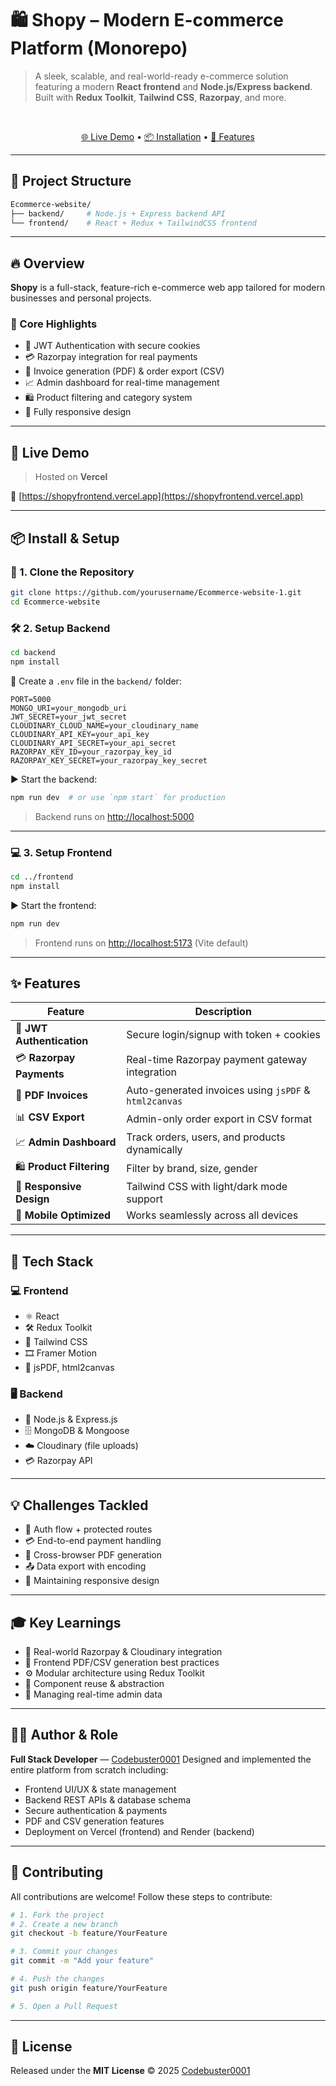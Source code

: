 
# 🛍️ Shopy – Modern E-commerce Platform (Monorepo)

> A sleek, scalable, and real-world-ready e-commerce solution featuring a modern **React frontend** and **Node.js/Express backend**. Built with **Redux Toolkit**, **Tailwind CSS**, **Razorpay**, and more.

<br/>

<div align="center">

[🌐 Live Demo](https://shopyfrontend.vercel.app) • [📦 Installation](#-install--setup) • [🚀 Features](#-features)

</div>

---

## 📁 Project Structure

```bash
Ecommerce-website/
├── backend/     # Node.js + Express backend API
└── frontend/    # React + Redux + TailwindCSS frontend
```

---

## 🔥 Overview

**Shopy** is a full-stack, feature-rich e-commerce web app tailored for modern businesses and personal projects.

### 🌟 Core Highlights

* 🔐 JWT Authentication with secure cookies
* 💳 Razorpay integration for real payments
* 🧾 Invoice generation (PDF) & order export (CSV)
* 📈 Admin dashboard for real-time management
* 🛍️ Product filtering and category system
* 📱 Fully responsive design

---

## 🚀 Live Demo

> Hosted on **Vercel**

🔗 [https://shopyfrontend.vercel.app](https://shopyfrontend.vercel.app)

---

## 📦 Install & Setup

### 🧾 1. Clone the Repository

```bash
git clone https://github.com/yourusername/Ecommerce-website-1.git
cd Ecommerce-website
```

### 🛠 2. Setup Backend

```bash
cd backend
npm install
```

📁 Create a `.env` file in the `backend/` folder:

```env
PORT=5000
MONGO_URI=your_mongodb_uri
JWT_SECRET=your_jwt_secret
CLOUDINARY_CLOUD_NAME=your_cloudinary_name
CLOUDINARY_API_KEY=your_api_key
CLOUDINARY_API_SECRET=your_api_secret
RAZORPAY_KEY_ID=your_razorpay_key_id
RAZORPAY_KEY_SECRET=your_razorpay_key_secret
```

▶️ Start the backend:

```bash
npm run dev  # or use `npm start` for production
```

> Backend runs on [http://localhost:5000](http://localhost:5000)

---

### 💻 3. Setup Frontend

```bash
cd ../frontend
npm install
```

▶️ Start the frontend:

```bash
npm run dev
```

> Frontend runs on [http://localhost:5173](http://localhost:5173) (Vite default)

---

## ✨ Features

| Feature                   | Description                                           |
| ------------------------- | ----------------------------------------------------- |
| 🔐 **JWT Authentication** | Secure login/signup with token + cookies              |
| 💳 **Razorpay Payments**  | Real-time Razorpay payment gateway integration        |
| 🧾 **PDF Invoices**       | Auto-generated invoices using `jsPDF` & `html2canvas` |
| 📊 **CSV Export**         | Admin-only order export in CSV format                 |
| 📈 **Admin Dashboard**    | Track orders, users, and products dynamically         |
| 🛍️ **Product Filtering** | Filter by brand, size, gender                         |
| 🎨 **Responsive Design**  | Tailwind CSS with light/dark mode support             |
| 📱 **Mobile Optimized**   | Works seamlessly across all devices                   |

---

## 🧱 Tech Stack

### 💻 Frontend

* ⚛️ React
* 🛠 Redux Toolkit
* 💨 Tailwind CSS
* 🎞 Framer Motion
* 📄 jsPDF, html2canvas

### 🖥 Backend

* 🚀 Node.js & Express.js
* 🗄 MongoDB & Mongoose
* ☁️ Cloudinary (file uploads)
* 💳 Razorpay API

---

## 💡 Challenges Tackled

* 🔐 Auth flow + protected routes
* 💳 End-to-end payment handling
* 🧾 Cross-browser PDF generation
* 📤 Data export with encoding
* 📱 Maintaining responsive design

---

## 🎓 Key Learnings

* 🔁 Real-world Razorpay & Cloudinary integration
* 📄 Frontend PDF/CSV generation best practices
* ⚙️ Modular architecture using Redux Toolkit
* 🎨 Component reuse & abstraction
* 🧩 Managing real-time admin data

---

## 👨‍💻 Author & Role

**Full Stack Developer** — [Codebuster0001](https://github.com/Codebuster0001)
Designed and implemented the entire platform from scratch including:

* Frontend UI/UX & state management
* Backend REST APIs & database schema
* Secure authentication & payments
* PDF and CSV generation features
* Deployment on Vercel (frontend) and Render (backend)

---

## 🤝 Contributing

All contributions are welcome!
Follow these steps to contribute:

```bash
# 1. Fork the project
# 2. Create a new branch
git checkout -b feature/YourFeature

# 3. Commit your changes
git commit -m "Add your feature"

# 4. Push the changes
git push origin feature/YourFeature

# 5. Open a Pull Request
```

---

## 📄 License

Released under the **MIT License**
© 2025 [Codebuster0001](https://github.com/Codebuster0001)

